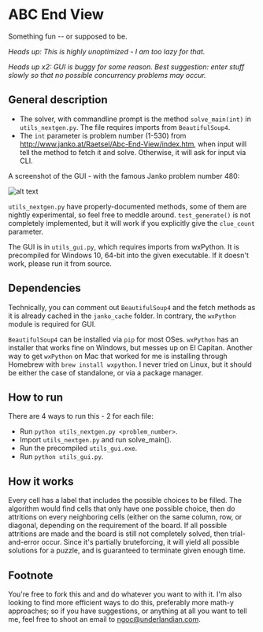 # ABC End View
Something fun -- or supposed to be.

*Heads up: This is highly unoptimized - I am too lazy for that.*

*Heads up x2: GUI is buggy for some reason. Best suggestion: enter stuff slowly so that no possible concurrency problems may occur.*

## General description
- The solver, with commandline prompt is the method `solve_main(int)` in `utils_nextgen.py`. The file requires imports from `BeautifulSoup4`.
- The `int` parameter is problem number (1-530) from http://www.janko.at/Raetsel/Abc-End-View/index.htm, when input will tell the method to fetch it and solve. Otherwise, it will ask for input via CLI.

A screenshot of the GUI - with the famous Janko problem number 480:

![alt text](http://i.imgur.com/GRNVSAG.png "It has 46,670 solutions, so don't bother trying solving.")

`utils_nextgen.py` have properly-documented methods, some of them are nightly experimental, so feel free to meddle around. `test_generate()` is not completely implemented, but it will work if you explicitly give the `clue_count` parameter.

The GUI is in `utils_gui.py`, which requires imports from wxPython. It is precompiled for Windows 10, 64-bit into the given executable. If it doesn't work, please run it from source.

## Dependencies
Technically, you can comment out `BeautifulSoup4` and the fetch methods as it is already cached in the `janko_cache` folder. In contrary, the `wxPython` module is required for GUI.

`BeautifulSoup4` can be installed via `pip` for most OSes. `wxPython` has an installer that works fine on Windows, but messes up on El Capitan. Another way to get `wxPython` on Mac that worked for me is installing through Homebrew with `brew install wxpython`. I never tried on Linux, but it should be either the case of standalone, or via a package manager.

## How to run
There are 4 ways to run this - 2 for each file:
- Run `python utils_nextgen.py <problem_number>`.
- Import `utils_nextgen.py` and run solve_main().
- Run the precompiled `utils_gui.exe`.
- Run `python utils_gui.py`.

## How it works
Every cell has a label that includes the possible choices to be filled. The algorithm would find cells that only have one possible choice, then do attritions on every neighboring cells (either on the same column, row, or diagonal, depending on the requirement of the board. If all possible attritions are made and the board is still not completely solved, then trial-and-error occur. Since it's partially bruteforcing, it will yield all possible solutions for a puzzle, and is guaranteed to terminate given enough time.

## Footnote
You're free to fork this and and do whatever you want to with it. I'm also looking to find more efficient ways to do this, preferably more math-y approaches; so if you have suggestions, or anything at all you want to tell me, feel free to shoot an email to ngoc@underlandian.com.
